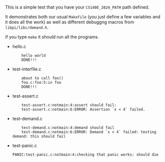 This is a simple test that you have your `CS140E_2024_PATH` path defined.

It demonstrates both our usual `Makefile` (you just define a few variables
and it does all the work) as well as different debuggng macros from
`libpi/libc/demand.h`.

if you type `make` it should run all the programs.

  - hello.c	

            hello world
            DONE!!!

  - test-interfile.c

            about to call foo()
            foo.c:foo:5:in foo
            DONE!!!

  - test-assert.c  

            test-assert.c:notmain:4:assert should fail:
            test-assert.c:notmain:6:ERROR: Assertion `x < 4` failed.

  - test-demand.c  

            test-demand.c:notmain:4:demand should fail
            test-demand.c:notmain:6:ERROR: Demand `x < 4` failed: testing demand: this should fail

  - test-panic.c

        PANIC:test-panic.c:notmain:4:checking that panic works: should die

